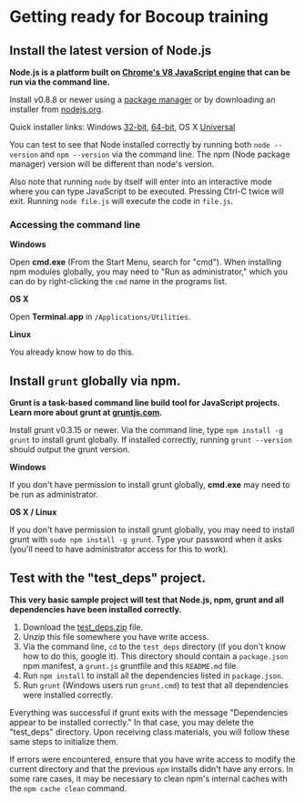 # Getting ready for Bocoup training

## Install the latest version of Node.js
**Node.js is a platform built on [Chrome's V8 JavaScript engine](http://code.google.com/p/v8/) that can be run via the command line.**

Install v0.8.8 or newer using a [package manager](https://github.com/joyent/node/wiki/Installing-Node.js-via-package-manager) or by downloading an installer from [nodejs.org](http://nodejs.org/).

Quick installer links:
Windows [32-bit](http://nodejs.org/dist/v0.8.8/node-v0.8.8-x86.msi), [64-bit](http://nodejs.org/dist/v0.8.8/x64/node-v0.8.8-x64.msi),
OS X [Universal](http://nodejs.org/dist/v0.8.8/node-v0.8.8.pkg)

You can test to see that Node installed correctly by running both `node --version` and `npm --version` via the command line. The npm (Node package manager) version will be different than node's version.

Also note that running `node` by itself will enter into an interactive mode where you can type JavaScript to be executed. Pressing Ctrl-C twice will exit. Running `node file.js` will execute the code in `file.js`.

### Accessing the command line
**Windows**

Open **cmd.exe** (From the Start Menu, search for "cmd"). When installing npm modules globally, you may need to "Run as administrator," which you can do by right-clicking the `cmd` name in the programs list.

**OS X**

Open **Terminal.app** in `/Applications/Utilities`.

**Linux**

You already know how to do this.

## Install `grunt` globally via npm.
**Grunt is a task-based command line build tool for JavaScript projects. Learn more about grunt at [gruntjs.com](http://gruntjs.com/).**

Install grunt v0.3.15 or newer. Via the command line, type `npm install -g grunt` to install grunt globally. If installed correctly, running `grunt --version` should output the grunt version.

**Windows**

If you don't have permission to install grunt globally, **cmd.exe** may need to be run as administrator.

**OS X / Linux**

If you don't have permission to install grunt globally, you may need to install grunt with `sudo npm install -g grunt`. Type your password when it asks (you'll need to have administrator access for this to work).

## Test with the "test_deps" project.
**This very basic sample project will test that Node.js, npm, grunt and all dependencies have been installed correctly.**

1. Download the [test_deps.zip](https://dl.dropbox.com/u/294332/Bocoup/test_deps.zip) file.
1. Unzip this file somewhere you have write access.
1. Via the command line, `cd` to the `test_deps` directory (if you don't know how to do this, google it). This directory should contain a `package.json` npm manifest, a `grunt.js` gruntfile and this `README.md` file.
1. Run `npm install` to install all the dependencies listed in `package.json`.
1. Run `grunt` (Windows users run `grunt.cmd`) to test that all dependencies were installed correctly.

Everything was successful if grunt exits with the message "Dependencies appear to be installed correctly." In that case, you may delete the "test_deps" directory. Upon receiving class materials, you will follow these same steps to initialize them.

If errors were encountered, ensure that you have write access to modify the current directory and that the previous `npm` installs didn't have any errors. In some rare cases, it may be necessary to clean npm's internal caches with the `npm cache clean` command.
